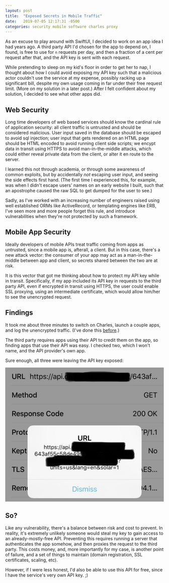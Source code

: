 ```yaml
---
layout: post
title:  "Exposed Secrets in Mobile Traffic"
date:   2019-07-05 12:17:31 -0500
categories: security mobile software charles proxy
---
```


As an excuse to play around with SwiftUI, I decided to work on an app idea I had years ago. A third party API I'd chosen for the app to depend on, I found, is free to use for `n` requests per day, and then a fraction of a cent per request after that, and the API key is sent with each request.

While pretending to sleep on my kid's floor in order to get her to nap, I thought about how I could avoid exposing my API key such that a malicious actor couldn't use the service at my expense, possibly racking up a significant bill, despite my own usage coming in far under their free request limit. (More on my solution in a later post.) After I felt confident about my solution, I decided to see what other apps did.

## Web Security

Long time developers of web based services should know the cardinal rule of application security: all client traffic is untrusted and should be considered malicious. User input saved in the database should be escaped to avoid sql injection; user input that gets rendered on an HTML page should be HTML encoded to avoid running client side scripts; we encypt data in transit using HTTPS to avoid man-in-the-middle attacks, which could either reveal private data from the client, or alter it en route to the server.

I learned this not through academia, or through some awareness of common exploits, but by accidentally _not_ escaping user input, and seeing the side effects first hand. (The first time I experienced this, for example, was when I didn't escape users' names on an early website I built, such that an apostrophe caused the raw SQL to get dumped for the user to see.)

Sadly, as I've worked with an increasing number of engineers raised using well established ORMs like ActiveRecord, or templating engines like ERB, I've seen more and more people forget this rule, and introduce vulnerabilities when they're not protected by such a framework.

## Mobile App Security

Ideally developers of mobile APIs treat traffic coming from apps as untrusted, since a mobile app is, afterall, a client. But in this case, there's a new attack vector: the consumer of your app may act as a man-in-the-middle between app and client, so secrets shared between the two are at risk.

It is this vector that got me thinking about how to protect my API key while in transit. Specifically, if my app included its API key in requests to the third party API, even if encrypted in transit using HTTPS, the user could enable SSL proxying, using an intermediate certificate, which would allow him/her to see the unencrypted request.

## Findings

It took me about three minutes to switch on Charles, launch a couple apps, and log the unencrypted traffic. (I've done this [before](https://petercompernolle.com/2018/intuit-mint-facebook).)

The third party requires apps using their API to credit them on the app, so finding apps that use their API was easy. I checked two, which I won't name, and the API provider's own app.

Sure enough, all three were leaving the API key exposed:

![](/assets/images/posts/api_key_exposed.png)

## So?

Like any vulnerability, there's a balance between risk and cost to prevent. In reality, it's extremely unlikely someone would steal my key to gain access to an already-mostly-free API. Preventing this requires running a server that authenticates the app somehow, and then proxies the request to the third party. This costs money, and, more importantly for my case, is another point of failure, and a set of things to maintain (domain registration, SSL certificates, scaling, etc).

However, if I were less honest, I'd also be able to use this API for free, since I have the service's very own API key. ;)

